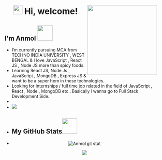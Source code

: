  <h1 align="center"><img src="![image](https://user-images.githubusercontent.com/42077305/138762994-fdaba37e-d190-4149-871a-a6efaa086bd1.png)" width="30" /> Hi, welcome! 
<img align='right' src="https://media.giphy.com/media/ZVik7pBtu9dNS/giphy.gif" width="230">
<h2> I'm Anmol <img src="" width="50"></h2>
                                     
-  I’m currently pursuing MCA from TECHNO INDIA UNIVERSITY , WEST BENGAL & I love JavaScript , React JS , Node JS more than spicy foods.
-  Learning React JS, Node Js , JavaScript , MongoDB , Express JS & want to be a super hero in these technologies.
-  Looking for Internships / full time job related in the field of JavaScript , React , Node , MongoDB etc . Basically I wanna go to Full Stack Development Side.
-  
-  ![](https://komarev.com/ghpvc/?username=AnmolSingh-01&label=PROFILE+VIEWS)
-   <h2>My GitHub Stats<img src="https://media.giphy.com/media/VgCDAzcKvsR6OM0uWg/giphy.gif" width="50"> </h2>
-  <p align="center"> <img align="center" src="https://github-readme-stats.vercel.app/api?username=AnmolSingh-01&show_icons=true&theme=tokyonight" alt="Anmol git stat" /></p>
   <p align="center"><img align="center" src="https://github-readme-streak-stats.herokuapp.com/?user=AnmolSingh-01&show_icons=true&theme=tokyonight_duo" /></p>


